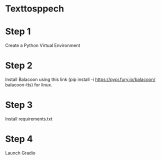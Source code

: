 # Texttosppech
# Step 1 
Create a Python Virtual Environment

# Step 2 
Install Balacoon using this link (pip install -i https://pypi.fury.io/balacoon/ balacoon-tts) for linux.

# Step 3
Install requirements.txt

# Step 4 
Launch Gradio
